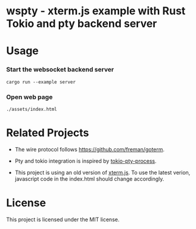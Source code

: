 # wspty - xterm.js example with Rust Tokio and pty backend server

# Usage

### Start the websocket backend server

```
cargo run --example server
```
### Open web page

```
./assets/index.html
```

# Related Projects

* The wire protocol follows https://github.com/freman/goterm.

* Pty and tokio integration is inspired by [tokio-pty-process](https://crates.io/crates/tokio-pty-process).

* This project is using an old version of [xterm.js](https://xtermjs.org/). To use the latest verion, javascript code in the index.html should change accordingly.

# License

This project is licensed under the MIT license.